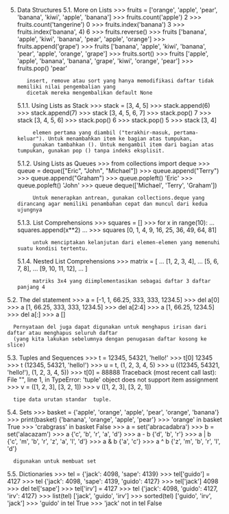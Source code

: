 5. Data Structures
    5.1. More on Lists
          >>> fruits = ['orange', 'apple', 'pear', 'banana', 'kiwi', 'apple', 'banana']
          >>> fruits.count('apple')
          2
          >>> fruits.count('tangerine')
          0
          >>> fruits.index('banana')
          3
          >>> fruits.index('banana', 4)
          6
          >>> fruits.reverse()
          >>> fruits
          ['banana', 'apple', 'kiwi', 'banana', 'pear', 'apple', 'orange']
          >>> fruits.append('grape')
          >>> fruits
          ['banana', 'apple', 'kiwi', 'banana', 'pear', 'apple', 'orange', 'grape']
          >>> fruits.sort()
          >>> fruits
          ['apple', 'apple', 'banana', 'banana', 'grape', 'kiwi', 'orange', 'pear']
          >>> fruits.pop()
          'pear'
          
          insert, remove atau sort yang hanya memodifikasi daftar tidak memiliki nilai pengembalian yang
          dicetak mereka mengembalikan default None
          
     5.1.1. Using Lists as Stack
            >>> stack = [3, 4, 5]
            >>> stack.append(6)
            >>> stack.append(7)
            >>> stack
            [3, 4, 5, 6, 7]
            >>> stack.pop()
            7
            >>> stack
            [3, 4, 5, 6]
            >>> stack.pop()
            6
            >>> stack.pop()
            5
            >>> stack
            [3, 4]
            
            elemen pertama yang diambil ("terakhir-masuk, pertama-keluar"). Untuk menambahkan item ke bagian atas tumpukan,
            gunakan tambahkan (). Untuk mengambil item dari bagian atas tumpukan, gunakan pop () tanpa indeks eksplisit.
            
     5.1.2. Using Lists as Queues
            >>> from collections import deque
            >>> queue = deque(["Eric", "John", "Michael"])
            >>> queue.append("Terry")
            >>> queue.append("Graham")
            >>> queue.popleft()
            'Eric'
            >>> queue.popleft()
            'John'
            >>> queue
            deque(['Michael', 'Terry', 'Graham'])
            
            Untuk menerapkan antrean, gunakan collections.deque yang dirancang agar memiliki penambahan cepat dan muncul dari kedua                 ujungnya
            
     5.1.3. List Comprehensions
            >>> squares = []
            >>> for x in range(10):
            ...     squares.append(x**2)
            ...
            >>> squares
            [0, 1, 4, 9, 16, 25, 36, 49, 64, 81] 
            
            untuk menciptakan kelanjutan dari elemen-elemen yang memenuhi suatu kondisi tertentu.
            
     5.1.4. Nested List Comprehensions
            >>> matrix = [
            ...     [1, 2, 3, 4],
            ...     [5, 6, 7, 8],
            ...     [9, 10, 11, 12],
            ... ]
     
            matriks 3x4 yang diimplementasikan sebagai daftar 3 daftar panjang 4
            
 5.2. The del statement
      >>> a = [-1, 1, 66.25, 333, 333, 1234.5]
      >>> del a[0]
      >>> a
      [1, 66.25, 333, 333, 1234.5]
      >>> del a[2:4]
      >>> a
      [1, 66.25, 1234.5]
      >>> del a[:]
      >>> a
      []
      
      Pernyataan del juga dapat digunakan untuk menghapus irisan dari daftar atau menghapus seluruh daftar 
      (yang kita lakukan sebelumnya dengan penugasan daftar kosong ke slice)
      
 5.3. Tuples and Sequences
      >>> t = 12345, 54321, 'hello!'
      >>> t[0]
      12345
      >>> t
      (12345, 54321, 'hello!')
      >>> u = t, (1, 2, 3, 4, 5)
      >>> u
      ((12345, 54321, 'hello!'), (1, 2, 3, 4, 5))
      >>> t[0] = 88888
      Traceback (most recent call last):
        File "<stdin>", line 1, in <module>
      TypeError: 'tuple' object does not support item assignment
      >>> v = ([1, 2, 3], [3, 2, 1])
      >>> v
      ([1, 2, 3], [3, 2, 1])
 
      tipe data urutan standar  tuple.
      
 5.4. Sets
      >>> basket = {'apple', 'orange', 'apple', 'pear', 'orange', 'banana'}
      >>> print(basket)
      {'banana', 'orange', 'apple', 'pear'}
      >>> 'orange' in basket
      True
      >>> 'crabgrass' in basket
      False
      >>> a = set('abracadabra')
      >>> b = set('alacazam')
      >>> a
      {'c', 'b', 'r', 'a', 'd'}
      >>> a - b
      {'d', 'b', 'r'}
      >>> a | b
      {'c', 'm', 'b', 'r', 'z', 'a', 'l', 'd'}
      >>> a & b
      {'a', 'c'}
      >>> a ^ b
      {'z', 'm', 'b', 'r', 'l', 'd'}
      
      digunakan untuk membuat set
      
 5.5. Dictionaries
      >>> tel = {'jack': 4098, 'sape': 4139}
      >>> tel['guido'] = 4127
      >>> tel
      {'jack': 4098, 'sape': 4139, 'guido': 4127}
      >>> tel['jack']
      4098
      >>> del tel['sape']
      >>> tel['irv'] = 4127
      >>> tel
      {'jack': 4098, 'guido': 4127, 'irv': 4127}
      >>> list(tel)
      ['jack', 'guido', 'irv']
      >>> sorted(tel)
      ['guido', 'irv', 'jack']
      >>> 'guido' in tel
      True
      >>> 'jack' not in tel
      False
      
